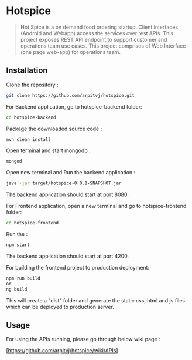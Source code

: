 # Hotspice
> Hot Spice is a on demand food ordering startup. Client interfaces (Android and Webapp) access the services over rest APIs.
> This project exposes REST API endpoint to support customer and operations team use cases.
> This project comprises of Web Interface (one page web-app) for operations team.



## Installation


Clone the repository :
```sh
git clone https://github.com/arpitvj/hotspice.git
```

For Backend application, go to hotspice-backend folder:
```sh
cd hotspice-backend
```

Package the downloaded source code : 
```sh
mvn clean install
```

Open terminal and start mongodb : 
```sh
mongod
```

Open new terminal and Run the backend application : 
```sh
java -jar target/hotspice-0.0.1-SNAPSHOT.jar
```
The backend application should start at port 8080.

For Frontend application, open a new terminal and go to hotspice-frontend folder:
```sh
cd hotspice-frontend
```

Run the :
```sh
npm start
```
The backend application should start at port 4200.

For building the frontend project to production deployment:
```sh
npm run build
or
ng build
```
This will create a "dist" folder and generate the static css, html and js files which can be deployed to production server.

## Usage 

For using the APIs running, please go through below wiki page : 

[https://github.com/arpitvj/hotspice/wiki/APIs]
